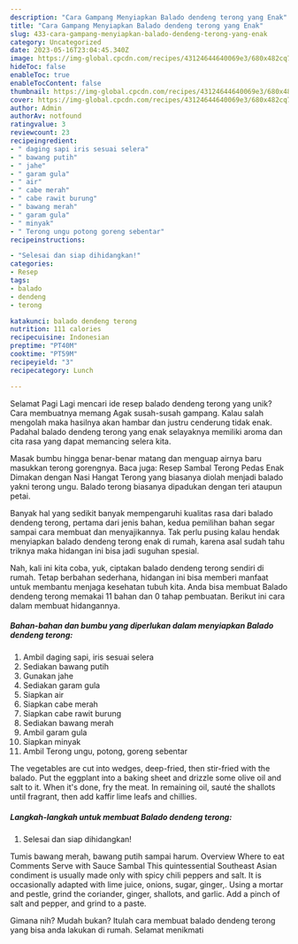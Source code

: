 ```yaml
---
description: "Cara Gampang Menyiapkan Balado dendeng terong yang Enak"
title: "Cara Gampang Menyiapkan Balado dendeng terong yang Enak"
slug: 433-cara-gampang-menyiapkan-balado-dendeng-terong-yang-enak
category: Uncategorized
date: 2023-05-16T23:04:45.340Z
image: https://img-global.cpcdn.com/recipes/43124644640069e3/680x482cq70/balado-dendeng-terong-foto-resep-utama.jpg
hideToc: false
enableToc: true
enableTocContent: false
thumbnail: https://img-global.cpcdn.com/recipes/43124644640069e3/680x482cq70/balado-dendeng-terong-foto-resep-utama.jpg
cover: https://img-global.cpcdn.com/recipes/43124644640069e3/680x482cq70/balado-dendeng-terong-foto-resep-utama.jpg
author: Admin
authorAv: notfound
ratingvalue: 3
reviewcount: 23
recipeingredient:
- " daging sapi iris sesuai selera"
- " bawang putih"
- " jahe"
- " garam gula"
- " air"
- " cabe merah"
- " cabe rawit burung"
- " bawang merah"
- " garam gula"
- " minyak"
- " Terong ungu potong goreng sebentar"
recipeinstructions:

- "Selesai dan siap dihidangkan!"
categories:
- Resep
tags:
- balado
- dendeng
- terong

katakunci: balado dendeng terong 
nutrition: 111 calories
recipecuisine: Indonesian
preptime: "PT40M"
cooktime: "PT59M"
recipeyield: "3"
recipecategory: Lunch

---
```



Selamat Pagi Lagi mencari ide resep balado dendeng terong yang unik? Cara membuatnya memang Agak susah-susah gampang. Kalau salah mengolah maka hasilnya akan hambar dan justru cenderung tidak enak. Padahal balado dendeng terong yang enak selayaknya memiliki aroma dan cita rasa yang dapat memancing selera kita.


Masak bumbu hingga benar-benar matang dan menguap airnya baru masukkan terong gorengnya. Baca juga: Resep Sambal Terong Pedas Enak Dimakan dengan Nasi Hangat Terong yang biasanya diolah menjadi balado yakni terong ungu. Balado terong biasanya dipadukan dengan teri ataupun petai.

Banyak hal yang sedikit banyak mempengaruhi kualitas rasa dari balado dendeng terong, pertama dari jenis bahan, kedua pemilihan bahan segar sampai cara membuat dan menyajikannya. Tak perlu pusing kalau hendak menyiapkan balado dendeng terong enak di rumah, karena asal sudah tahu triknya maka hidangan ini bisa jadi suguhan spesial.


Nah, kali ini kita coba, yuk, ciptakan balado dendeng terong sendiri di rumah. Tetap berbahan sederhana, hidangan ini bisa memberi manfaat untuk membantu menjaga kesehatan tubuh kita. Anda bisa membuat Balado dendeng terong memakai 11 bahan dan 0 tahap pembuatan. Berikut ini cara dalam membuat hidangannya.

<!--inarticleads1-->

##### Bahan-bahan dan bumbu yang diperlukan dalam menyiapkan Balado dendeng terong:

1. Ambil  daging sapi, iris sesuai selera
1. Sediakan  bawang putih
1. Gunakan  jahe
1. Sediakan  garam gula
1. Siapkan  air
1. Siapkan  cabe merah
1. Siapkan  cabe rawit burung
1. Sediakan  bawang merah
1. Ambil  garam gula
1. Siapkan  minyak
1. Ambil  Terong ungu, potong, goreng sebentar


The vegetables are cut into wedges, deep-fried, then stir-fried with the balado. Put the eggplant into a baking sheet and drizzle some olive oil and salt to it. When it&#39;s done, fry the meat. In remaining oil, sauté the shallots until fragrant, then add kaffir lime leafs and chillies. 

<!--inarticleads2-->

##### Langkah-langkah untuk membuat Balado dendeng terong:


1. Selesai dan siap dihidangkan!

Tumis bawang merah, bawang putih sampai harum. Overview Where to eat Comments Serve with Sauce Sambal This quintessential Southeast Asian condiment is usually made only with spicy chili peppers and salt. It is occasionally adapted with lime juice, onions, sugar, ginger,. Using a mortar and pestle, grind the coriander, ginger, shallots, and garlic. Add a pinch of salt and pepper, and grind to a paste. 

Gimana nih? Mudah bukan? Itulah cara membuat balado dendeng terong yang bisa anda lakukan di rumah. Selamat menikmati
